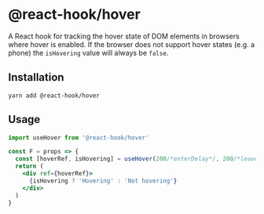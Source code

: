 # @react-hook/hover
A React hook for tracking the hover state of DOM elements in browsers
where hover is enabled. If the browser does not support hover states
(e.g. a phone) the `isHovering` value will always be `false`.

## Installation
`yarn add @react-hook/hover`

## Usage
```jsx harmony
import useHover from '@react-hook/hover'

const F = props => {
  const [hoverRef, isHovering] = useHover(200/*enterDelay*/, 200/*leaveDelay*/)
  return (
    <div ref={hoverRef}>
      {isHovering ? 'Hovering' : 'Not hovering'}
    </div>
  )
}
```